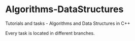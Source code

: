 # Algorithms-DataStructures
Tutorials and tasks - Algorithms and Data Structures in C++

Every task is located in different branches.

